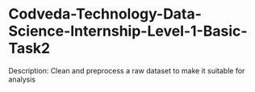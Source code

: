 # Codveda-Technology-Data-Science-Internship-Level-1-Basic-Task2
Description: Clean and preprocess a raw dataset to  make it suitable for analysis
